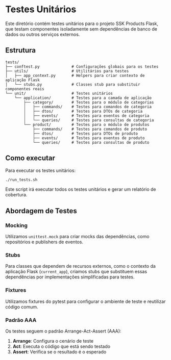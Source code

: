 # Testes Unitários

Este diretório contém testes unitários para o projeto SSK Products Flask, que testam componentes isoladamente sem dependências de banco de dados ou outros serviços externos.

## Estrutura

```
tests/
├── conftest.py              # Configurações globais para os testes
├── utils/                   # Utilitários para testes
│   ├── app_context.py       # Helpers para criar contexto de aplicação Flask
│   └── stubs.py             # Classes stub para substituir componentes reais
└── unit/                    # Testes unitários
    └── application/         # Testes para a camada de aplicação
        ├── category/        # Testes para o módulo de categorias
        │   ├── commands/    # Testes para comandos de categoria
        │   ├── dtos/        # Testes para DTOs de categoria
        │   ├── events/      # Testes para eventos de categoria
        │   └── queries/     # Testes para consultas de categoria
        └── product/         # Testes para o módulo de produtos
            ├── commands/    # Testes para comandos de produto
            ├── dtos/        # Testes para DTOs de produto
            ├── events/      # Testes para eventos de produto
            └── queries/     # Testes para consultas de produto
```

## Como executar

Para executar os testes unitários:

```bash
./run_tests.sh
```

Este script irá executar todos os testes unitários e gerar um relatório de cobertura.

## Abordagem de Testes

### Mocking

Utilizamos `unittest.mock` para criar mocks das dependências, como repositórios e publishers de eventos.

### Stubs

Para classes que dependem de recursos externos, como o contexto da aplicação Flask (`current_app`), 
criamos stubs que substituem essas dependências por implementações simplificadas para testes.

### Fixtures

Utilizamos fixtures do pytest para configurar o ambiente de teste e reutilizar código comum.

### Padrão AAA

Os testes seguem o padrão Arrange-Act-Assert (AAA):

1. **Arrange**: Configura o cenário de teste
2. **Act**: Executa o código que está sendo testado
3. **Assert**: Verifica se o resultado é o esperado
